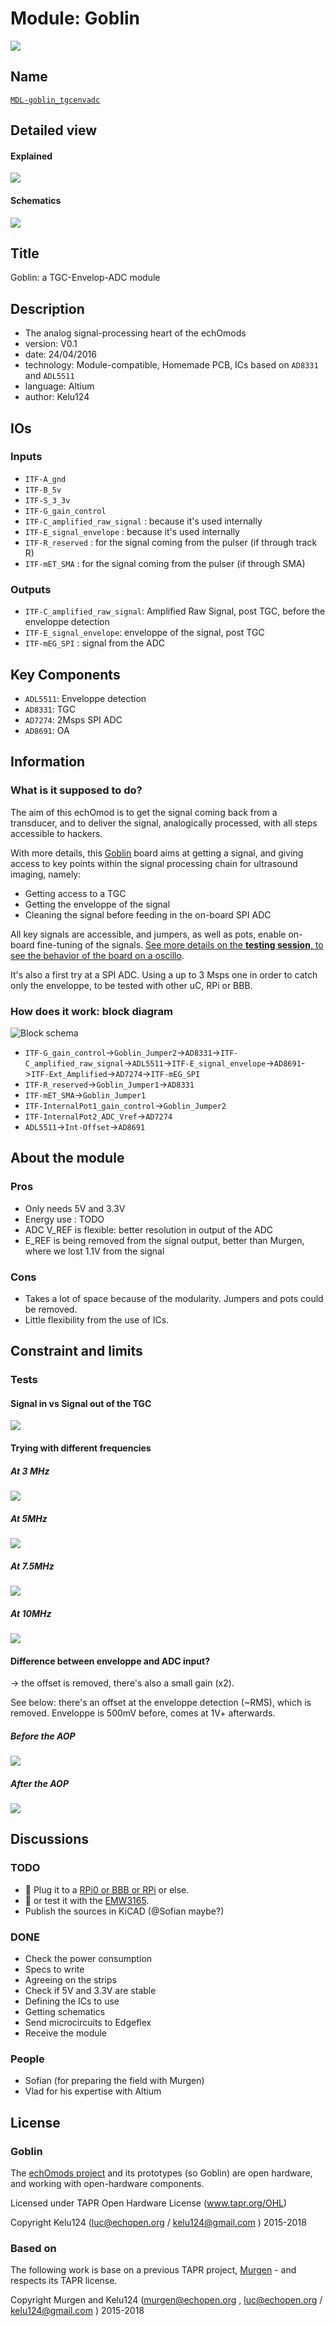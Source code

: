 # Module: Goblin

![](/goblin/viewme.png)

## Name

[`MDL-goblin_tgcenvadc`]()

## Detailed view

#### Explained

![](/goblin/images/module/GoblinModule.png)

#### Schematics

![](/goblin/images/module/schematics.png)

## Title

Goblin: a TGC-Envelop-ADC module

## Description

* The analog signal-processing heart of the echOmods
* version: V0.1
* date: 24/04/2016
* technology: Module-compatible, Homemade PCB, ICs based on `AD8331` and `ADL5511`
* language: Altium
* author: Kelu124

## IOs

### Inputs

* `ITF-A_gnd`
* `ITF-B_5v`
* `ITF-S_3_3v`
* `ITF-G_gain_control`
* `ITF-C_amplified_raw_signal` : because it's used internally
* `ITF-E_signal_envelope` : because it's used internally
* `ITF-R_reserved` : for the signal coming from the pulser (if through track R)
* `ITF-mET_SMA` : for the signal coming from the pulser (if through SMA)

### Outputs

* `ITF-C_amplified_raw_signal`: Amplified Raw Signal, post TGC, before the enveloppe detection	
* `ITF-E_signal_envelope`: enveloppe of the signal, post TGC
* `ITF-mEG_SPI` : signal from the ADC

## Key Components

* `ADL5511`: Enveloppe detection 
* `AD8331`: TGC
* `AD7274`: 2Msps SPI ADC
* `AD8691`: OA

## Information

### What is it supposed to do?

The aim of this echOmod is to get the signal coming back from a transducer, and to deliver the signal, analogically processed, with all steps accessible to hackers. 

With more details, this [Goblin](/goblin/) board aims at getting a signal, and giving access to key points within the signal processing chain for ultrasound imaging, namely:

* Getting access to a TGC
* Getting the enveloppe of the signal
* Cleaning the signal before feeding in the on-board SPI ADC

All key signals are accessible, and jumpers, as well as pots, enable on-board fine-tuning of the signals. [See more details on the __testing session__, to see the behavior of the board on a oscillo](/goblin/2016-07-08.md).

It's also a first try at a SPI ADC. Using a up to 3 Msps one in order to catch only the enveloppe, to be tested with other uC, RPi or BBB. 

### How does it work: block diagram

![Block schema](/goblin/source/blocks.png)

* `ITF-G_gain_control`->`Goblin_Jumper2`->`AD8331`->`ITF-C_amplified_raw_signal`->`ADL5511`->`ITF-E_signal_envelope`->`AD8691`->`ITF-Ext_Amplified`->`AD7274`->`ITF-mEG_SPI`
* `ITF-R_reserved`->`Goblin_Jumper1`->`AD8331`
* `ITF-mET_SMA`->`Goblin_Jumper1`
* `ITF-InternalPot1_gain_control`->`Goblin_Jumper2`
* `ITF-InternalPot2_ADC_Vref`->`AD7274`
* `ADL5511`->`Int-Offset`->`AD8691`

## About the module

### Pros

* Only needs 5V and 3.3V
* Energy use : TODO
* ADC V_REF is flexible: better resolution in output of the ADC
* E_REF is being removed from the signal output, better than Murgen, where we lost 1.1V from the signal

### Cons

* Takes a lot of space because of the modularity. Jumpers and pots could be removed.
* Little flexibility from the use of ICs.

## Constraint and limits

### Tests


#### Signal in vs Signal out of the TGC

![](images/2016-07-08/TEK0003.JPG)

#### Trying with different frequencies


##### At 3 MHz

![](images/2016-07-08/TEK0018.JPG)

##### At 5MHz

![](images/2016-07-08/TEK0016.JPG)

##### At 7.5MHz

![](images/2016-07-08/TEK0015.JPG)

##### At 10MHz

![](images/2016-07-08/TEK0017.JPG)

#### Difference between enveloppe and ADC input?

-> the offset is removed, there's also a small gain (x2).

See below: there's an offset at the enveloppe detection (~RMS), which is removed. Enveloppe is 500mV before, comes at 1V+ afterwards.

##### Before the AOP

![](images/2016-07-08/TEK0011.JPG)

##### After the AOP

![](images/2016-07-08/TEK0010.JPG)


## Discussions

### TODO


* :thought_balloon: Plug it to a [RPi0 or BBB or RPi](/croaker/) or else.
* :thought_balloon: or test it with the [EMW3165](/kina/).
* Publish the sources in KiCAD (@Sofian maybe?)

### DONE

* Check the power consumption
* Specs to write
* Agreeing on the strips 
* Check if 5V and 3.3V are stable
* Defining the ICs to use
* Getting schematics
* Send microcircuits to Edgeflex
* Receive the module

### People

* Sofian (for preparing the field with Murgen)
* Vlad for his expertise with Altium

## License

### Goblin 

The [echOmods project](https://github.com/kelu124/echomods) and its prototypes (so Goblin) are open hardware, and working with open-hardware components.

Licensed under TAPR Open Hardware License (www.tapr.org/OHL)

Copyright Kelu124 (luc@echopen.org / kelu124@gmail.com ) 2015-2018

### Based on 

The following work is base on a previous TAPR project, [Murgen](https://github.com/kelu124/murgen-dev-kit) - and respects its TAPR license.

Copyright Murgen and Kelu124 (murgen@echopen.org , luc@echopen.org / kelu124@gmail.com ) 2015-2018
